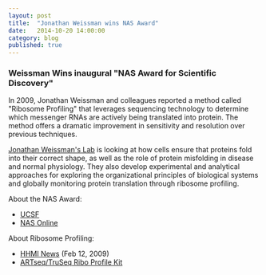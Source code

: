 ```yaml
---
layout: post
title:  "Jonathan Weissman wins NAS Award"
date:   2014-10-20 14:00:00
category: blog
published: true
---
```


### Weissman Wins inaugural "NAS Award for Scientific Discovery"

In 2009, Jonathan Weissman and colleagues reported a method called "Ribosome Profiling" that leverages sequencing technology to determine which messenger RNAs are actively being translated into protein. The method offers a dramatic improvement in sensitivity and resolution over previous techniques.

[Jonathan Weissman's Lab](http://weissmanlab.ucsf.edu/)
is looking at how cells ensure that proteins fold into their correct shape, as well as the role of protein misfolding in disease and normal physiology. They also develop experimental and analytical approaches for exploring the organizational principles of biological systems and globally monitoring protein translation through ribosome profiling.

About the NAS Award:

- [UCSF](http://www.ucsf.edu/news/2015/01/122821/weissman-wins-nas-award-scientific-discovery)
- [NAS Online](http://www.nasonline.org/about-nas/awards/nas-award-for-scientific.html)

About Ribosome Profiling:

- [HHMI News](http://www.hhmi.org/news/monitoring-cell-wide-protein-production-ribosome-profiling) (Feb 12, 2009)
- [ARTseq/TruSeq Ribo Profile Kit](http://www.illumina.com/products/truseq-ribo-profile.html)

